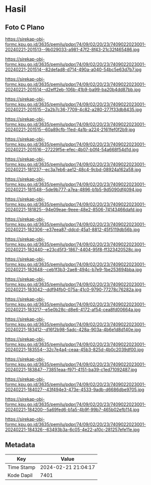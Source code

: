 # Hasil

## Foto C Plano

https://sirekap-obj-formc.kpu.go.id/3635/pemilu/pdpr/74/09/02/20/23/7409022023001-20240221-201513--9b029033-a981-47f2-8f43-21c32f465486.jpg

https://sirekap-obj-formc.kpu.go.id/3635/pemilu/pdpr/74/09/02/20/23/7409022023001-20240221-201514--82defad8-d714-490a-a040-54bc5e63d7b7.jpg

https://sirekap-obj-formc.kpu.go.id/3635/pemilu/pdpr/74/09/02/20/23/7409022023001-20240221-201514--d2eff2eb-106b-41b9-ba99-ba20b4dd87bb.jpg

https://sirekap-obj-formc.kpu.go.id/3635/pemilu/pdpr/74/09/02/20/23/7409022023001-20240221-201515--2a2b7c36-7709-4c82-a280-277f33db8435.jpg

https://sirekap-obj-formc.kpu.go.id/3635/pemilu/pdpr/74/09/02/20/23/7409022023001-20240221-201515--60a89cfb-11ed-4a1b-a224-2161fef0f2b9.jpg

https://sirekap-obj-formc.kpu.go.id/3635/pemilu/pdpr/74/09/02/20/23/7409022023001-20240221-201516--27229f5e-efec-4b07-b0f4-54a668f54d1d.jpg

https://sirekap-obj-formc.kpu.go.id/3635/pemilu/pdpr/74/09/02/20/23/7409022023001-20240221-181237--ec3a7eb6-ae12-48c4-9cbd-08924a162a58.jpg

https://sirekap-obj-formc.kpu.go.id/3635/pemilu/pdpr/74/09/02/20/23/7409022023001-20240221-181548--5de9b777-a7ea-4896-b1b5-9d5090df4094.jpg

https://sirekap-obj-formc.kpu.go.id/3635/pemilu/pdpr/74/09/02/20/23/7409022023001-20240221-181825--94e09eae-9eee-48e2-8506-74143466dafd.jpg

https://sirekap-obj-formc.kpu.go.id/3635/pemilu/pdpr/74/09/02/20/23/7409022023001-20240221-182306--e37eea87-ddcd-45a1-8812-45f5119db56b.jpg

https://sirekap-obj-formc.kpu.go.id/3635/pemilu/pdpr/74/09/02/20/23/7409022023001-20240221-182440--e23cd5f3-1867-4404-95f8-ff323420528c.jpg

https://sirekap-obj-formc.kpu.go.id/3635/pemilu/pdpr/74/09/02/20/23/7409022023001-20240221-182648--ceb1f3b3-2ae8-494c-b7e9-1be253694bba.jpg

https://sirekap-obj-formc.kpu.go.id/3635/pemilu/pdpr/74/09/02/20/23/7409022023001-20240221-183042--ddf94fb0-075a-41c0-9790-77278c76282a.jpg

https://sirekap-obj-formc.kpu.go.id/3635/pemilu/pdpr/74/09/02/20/23/7409022023001-20240221-183217--e5e0b28c-d8e6-4172-af54-cea8fd00664a.jpg

https://sirekap-obj-formc.kpu.go.id/3635/pemilu/pdpr/74/09/02/20/23/7409022023001-20240221-183412--d16f2b98-5adc-428a-903a-4b6e1d8d140e.jpg

https://sirekap-obj-formc.kpu.go.id/3635/pemilu/pdpr/74/09/02/20/23/7409022023001-20240221-183554--32c7e4a4-ceaa-45b3-825d-4b0c2039df00.jpg

https://sirekap-obj-formc.kpu.go.id/3635/pemilu/pdpr/74/09/02/20/23/7409022023001-20240221-183847--73851eaa-f971-4151-ba39-c1ed71092487.jpg

https://sirekap-obj-formc.kpu.go.id/3635/pemilu/pdpr/74/09/02/20/23/7409022023001-20240221-184027--43f494e3-473e-4533-9adb-d6686dbe9705.jpg

https://sirekap-obj-formc.kpu.go.id/3635/pemilu/pdpr/74/09/02/20/23/7409022023001-20240221-184200--5a69fed6-b1a5-4b9f-99b7-465b02efb114.jpg

https://sirekap-obj-formc.kpu.go.id/3635/pemilu/pdpr/74/09/02/20/23/7409022023001-20240221-184326--63493b3a-6c05-4e22-a10c-281257efe11e.jpg


## Metadata

| Key        | Value               |
| ---------- | ------------------- |
| Time Stamp | 2024-02-21 21:04:17 |
| Kode Dapil | 7401                |



